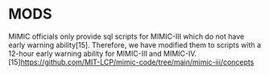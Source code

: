 # MODS
MIMIC officials only provide sql scripts for MIMIC-III which do not have early warning ability[15]. Therefore, we have modified them to scripts with a 12-hour early warning ability for MIMIC-III and MIMIC-IV.
[15]https://github.com/MIT-LCP/mimic-code/tree/main/mimic-iii/concepts
